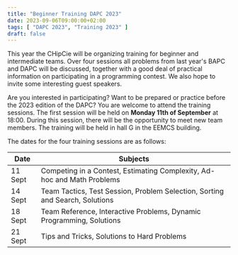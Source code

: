 ```yaml
---
title: "Beginner Training DAPC 2023"
date: 2023-09-06T09:00:00+02:00
tags: [ "DAPC 2023", "Training 2023" ]
draft: false
---
```


This year the CHipCie will be organizing training for beginner and intermediate teams.
Over four sessions all problems from last year's BAPC and DAPC will be discussed,
together with a good deal of practical information on participating in a programming contest.
We also hope to invite some interesting guest speakers.

Are you interested in participating? Want to be prepared or practice before the 2023 edition of the DAPC?
You are welcome to attend the training sessions.
The first session will be held on **Monday 11th of September** at 18:00. During this session, there will
be the opportunity to meet new team members. The training will be held in hall G in the EEMCS building.

The dates for the four training sessions are as follows:

| Date    | Subjects                                                                     |
|---------|------------------------------------------------------------------------------|
| 11 Sept | Competing in a Contest, Estimating Complexity, Ad-hoc and Math Problems      |
| 14 Sept | Team Tactics, Test Session, Problem Selection, Sorting and Search, Solutions |
| 18 Sept | Team Reference, Interactive Problems, Dynamic Programming, Solutions         |
| 21 Sept | Tips and Tricks, Solutions to Hard Problems                                  |
